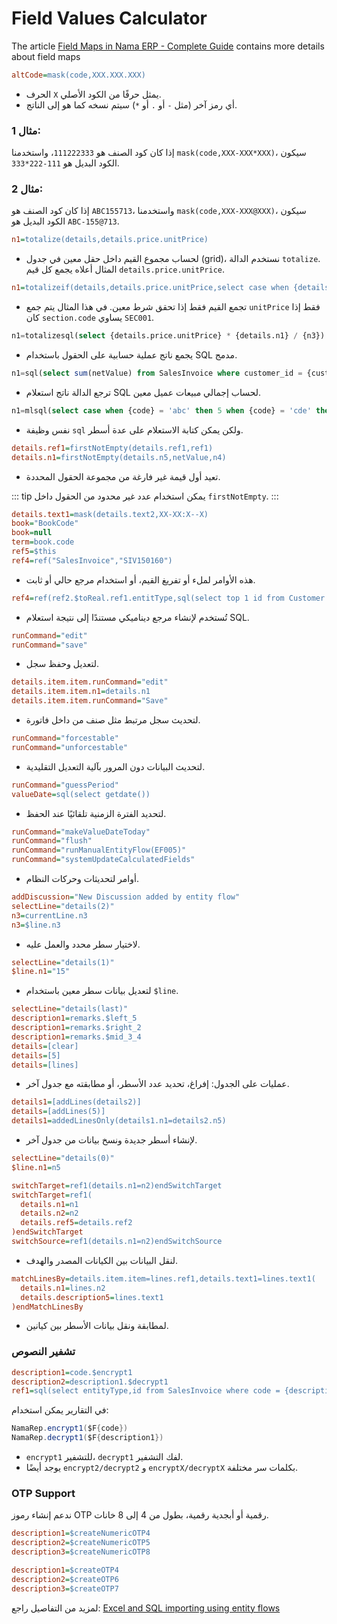 # Field Values Calculator

The article [Field Maps in Nama ERP - Complete Guide](../../entity-flows/core/ai-generated-field-maps-documentation.md) contains more details about field maps

<rtl>

```ini
altCode=mask(code,XXX.XXX.XXX)
```

* الحرف `X` يمثل حرفًا من الكود الأصلي.
* أي رمز آخر (مثل `-` أو `.` أو `*`) سيتم نسخه كما هو إلى الناتج.

### مثال 1:

إذا كان كود الصنف هو `111222333`، واستخدمنا `mask(code,XXX-XXX*XXX)`، سيكون الكود البديل هو `111-222*333`.

### مثال 2:

إذا كان كود الصنف هو `ABC155713`، واستخدمنا `mask(code,XXX-XXX@XXX)`، سيكون الكود البديل هو `ABC-155@713`.

```ini
n1=totalize(details,details.price.unitPrice)
```

* لحساب مجموع القيم داخل حقل معين في جدول (grid)، نستخدم الدالة `totalize`. المثال أعلاه يجمع كل قيم `details.price.unitPrice`.

```ini
n1=totalizeif(details,details.price.unitPrice,select case when {details.item.item.section.code} = 'SEC001' then 1 else 0 end)
```

* تجمع القيم فقط إذا تحقق شرط معين. في هذا المثال يتم جمع `unitPrice` فقط إذا كان `section.code` يساوي `SEC001`.

```sql
n1=totalizesql(select {details.price.unitPrice} * {details.n1} / {n3})
```

* يجمع ناتج عملية حسابية على الحقول باستخدام SQL مدمج.

```sql
n1=sql(select sum(netValue) from SalesInvoice where customer_id = {customer.id})
```

* ترجع الدالة ناتج استعلام SQL لحساب إجمالي مبيعات عميل معين.

```sql
n1=mlsql(select case when {code} = 'abc' then 5 when {code} = 'cde' then 6 else 7 end)endmlsql
```

* نفس وظيفة `sql` ولكن يمكن كتابة الاستعلام على عدة أسطر.

```ini
details.ref1=firstNotEmpty(details.ref1,ref1)
details.n1=firstNotEmpty(details.n5,netValue,n4)
```

* تعيد أول قيمة غير فارغة من مجموعة الحقول المحددة.

::: tip
يمكن استخدام عدد غير محدود من الحقول داخل `firstNotEmpty`.
:::

```ini
details.text1=mask(details.text2,XX-XX:X--X)
book="BookCode"
book=null
term=book.code
ref5=$this
ref4=ref("SalesInvoice","SIV150160")
```

* هذه الأوامر لملء أو تفريغ القيم، أو استخدام مرجع حالي أو ثابت.

```ini
ref4=ref(ref2.$toReal.ref1.entitType,sql(select top 1 id from Customer where ref4id = {ref4.$toReal.id}))
```

* تُستخدم لإنشاء مرجع ديناميكي مستندًا إلى نتيجة استعلام SQL.

```ini
runCommand="edit"
runCommand="save"
```

* لتعديل وحفظ سجل.

```ini
details.item.item.runCommand="edit"
details.item.item.n1=details.n1
details.item.item.runCommand="Save"
```

* لتحديث سجل مرتبط مثل صنف من داخل فاتورة.

```ini
runCommand="forcestable"
runCommand="unforcestable"
```

* لتحديث البيانات دون المرور بآلية التعديل التقليدية.

```ini
runCommand="guessPeriod"
valueDate=sql(select getdate())
```

* لتحديد الفترة الزمنية تلقائيًا عند الحفظ.

```ini
runCommand="makeValueDateToday"
runCommand="flush"
runCommand="runManualEntityFlow(EF005)"
runCommand="systemUpdateCalculatedFields"
```

* أوامر لتحديثات وحركات النظام.

```ini
addDiscussion="New Discussion added by entity flow"
selectLine="details(2)"
n3=currentLine.n3
n3=$line.n3
```

* لاختيار سطر محدد والعمل عليه.

```ini
selectLine="details(1)"
$line.n1="15"
```

* لتعديل بيانات سطر معين باستخدام `$line`.

```ini
selectLine="details(last)"
description1=remarks.$left_5
description1=remarks.$right_2
description1=remarks.$mid_3_4
details=[clear]
details=[5]
details=[lines]
```

* عمليات على الجدول: إفراغ، تحديد عدد الأسطر، أو مطابقته مع جدول آخر.

```ini
details1=[addLines(details2)]
details=[addLines(5)]
details1=addedLinesOnly(details1.n1=details2.n5)
```

* لإنشاء أسطر جديدة ونسخ بيانات من جدول آخر.

```ini
selectLine="details(0)"
$line.n1=n5
```

```ini
switchTarget=ref1(details.n1=n2)endSwitchTarget
switchTarget=ref1(
  details.n1=n1
  details.n2=n2
  details.ref5=details.ref2
)endSwitchTarget
switchSource=ref1(details.n1=n2)endSwitchSource
```

* لنقل البيانات بين الكيانات المصدر والهدف.

```ini
matchLinesBy=details.item.item=lines.ref1,details.text1=lines.text1(
  details.n1=lines.n2
  details.description5=lines.text1
)endMatchLinesBy
```

* لمطابقة ونقل بيانات الأسطر بين كيانين.

### تشفير النصوص

```ini
description1=code.$encrypt1
description2=description1.$decrypt1
ref1=sql(select entityType,id from SalesInvoice where code = {description1.$decrypt1})
```

في التقارير يمكن استخدام:

```groovy
NamaRep.encrypt1($F{code})
NamaRep.decrypt1($F{description1})
```

* `encrypt1` للتشفير، `decrypt1` لفك التشفير.
* يوجد أيضًا `encrypt2/decrypt2` و `encryptX/decryptX` بكلمات سر مختلفة.

### OTP Support

ندعم إنشاء رموز OTP رقمية أو أبجدية رقمية، بطول من 4 إلى 8 خانات.

```ini
description1=$createNumericOTP4
description2=$createNumericOTP5
description3=$createNumericOTP8

description1=$createOTP4
description2=$createOTP6
description3=$createOTP7
```

لمزيد من التفاصيل راجع: [Excel and SQL importing using entity flows](excel-and-sql-import-by-entity-flow.md)

</rtl>